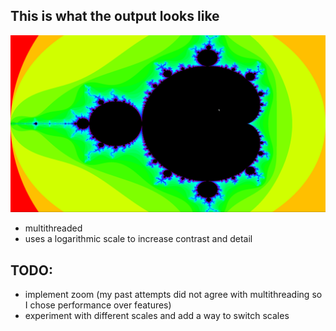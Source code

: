 ## This is what the output looks like

![Mandelbrot](https://github.com/lurts/P2A8_Mandelbrot/blob/master/pictures/mandelbrot-1.png)

- multithreaded
- uses a logarithmic scale to increase contrast and detail

## TODO:
- implement zoom (my past attempts did not agree with multithreading so I chose performance over features)
- experiment with different scales and add a way to switch scales
